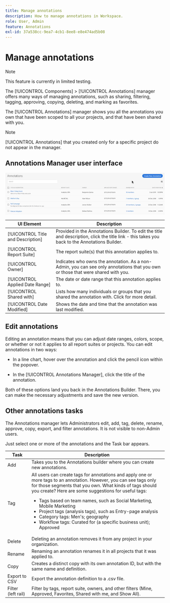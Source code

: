 ```yaml
---
title: Manage annotations
description: How to manage annotations in Workspace.
role: User, Admin
feature: Annotations
exl-id: 37a538cc-9ea7-4cb1-8ee8-e8e474ad5b08
---
```

# Manage annotations

>[!NOTE]
>
>This feature is currently in limited testing.

The [!UICONTROL Components] > [!UICONTROL Annotations] manager offers many ways of managing annotations, such as sharing, filtering, tagging, approving, copying, deleting, and marking as favorites.

The [!UICONTROL Annotations] manager shows you all the annotations you own that have been scoped to all your projects, and that have been shared with you. 

>[!NOTE]
>
>[!UICONTROL Annotations] that you created only for a specific project do not appear in the manager.

## Annotations Manager user interface

![](assets/annotation-mgr.png)

| UI Element | Description |
| --- | --- | 
| [!UICONTROL Title and Description] | Provided in the Annotations Builder. To edit the title and description, click the title link - this takes you back to the Annotations Builder.  |
| [!UICONTROL Report Suite] | The report suite(s) that this annotation applies to.  | 
| [!UICONTROL Owner] | Indicates who owns the annotation. As a non-Admin, you can see only annotations that you own or those that were shared with you. |
| [!UICONTROL Applied Date Range] | The date or date range that this annotation applies to. |
| [!UICONTROL Shared with] | Lists how many individuals or groups that you shared the annotation with. Click for more detail. |
| [!UICONTROL Date Modified] | Shows the date and time that the annotation was last modified. |

## Edit annotations

Editing an annotation means that you can adjust date ranges, colors, scope, or whether or not it applies to all report suites or projects. You can edit annotations in two ways:

* In a line chart, hover over the annotation and click the pencil icon within the popover.

* In the [!UICONTROL Annotations Manager], click the title of the annotation.

Both of these options land you back in the Annotations Builder. There, you can make the necessary adjustments and save the new version.

## Other annotations tasks

The Annotations manager lets Administrators edit, add, tag, delete, rename, approve, copy, export, and filter annotations. It is not visible to non-Admin users. 

Just select one or more of the annotations and the Task bar appears.

| Task | Description |
| --- | --- |
| Add | Takes you to the Annotations builder where you can create new annotations. |
| Tag | All users can create tags for annotations and apply one or more tags to an annotation. However, you can see tags only for those segments that you own. What kinds of tags should you create? Here are some suggestions for useful tags:<ul><li>Tags based on team names, such as Social Marketing, Mobile Marketing</li><li>Project tags (analysis tags), such as Entry-page analysis</li><li>Category tags: Men's; geography</li><li>Workflow tags: Curated for (a specific business unit); Approved</li></ul>|
| Delete | Deleting an annotation removes it from any project in your organization. |
| Rename | Renaming an annotation renames it in all projects that it was applied to. |
| Copy | Creates a distinct copy with its own annotation ID, but with the same name and definition.|
| Export to CSV | Export the annotation definition to a .csv file.|
| Filter (left rail) | Filter by tags, report suite, owners, and other filters (Mine, Approved, Favorites, Shared with me, and Show All).|

